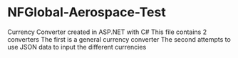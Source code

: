 # NFGlobal-Aerospace-Test
Currency Converter created in ASP.NET with C#
This file contains 2 converters
The first is a general currency converter
The second attempts to use JSON data to input the different currencies
